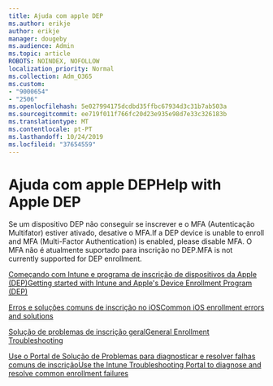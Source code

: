 ```yaml
---
title: Ajuda com apple DEP
ms.author: erikje
author: erikje
manager: dougeby
ms.audience: Admin
ms.topic: article
ROBOTS: NOINDEX, NOFOLLOW
localization_priority: Normal
ms.collection: Adm_O365
ms.custom:
- "9000654"
- "2506"
ms.openlocfilehash: 5e027994175dcdbd35ffbc67934d3c31b7ab503a
ms.sourcegitcommit: ee719f011f766fc20d23e935e98d7e33c326183b
ms.translationtype: MT
ms.contentlocale: pt-PT
ms.lasthandoff: 10/24/2019
ms.locfileid: "37654559"
---
```

# <a name="help-with-apple-dep"></a><span data-ttu-id="56e9a-102">Ajuda com apple DEP</span><span class="sxs-lookup"><span data-stu-id="56e9a-102">Help with Apple DEP</span></span>

<span data-ttu-id="56e9a-103">Se um dispositivo DEP não conseguir se inscrever e o MFA (Autenticação Multifator) estiver ativado, desative o MFA.</span><span class="sxs-lookup"><span data-stu-id="56e9a-103">If a DEP device is unable to enroll and MFA (Multi-Factor Authentication) is enabled, please disable MFA.</span></span> <span data-ttu-id="56e9a-104">O MFA não é atualmente suportado para inscrição no DEP.</span><span class="sxs-lookup"><span data-stu-id="56e9a-104">MFA is not currently supported for DEP enrollment.</span></span>

[<span data-ttu-id="56e9a-105">Começando com Intune e programa de inscrição de dispositivos da Apple (DEP)</span><span class="sxs-lookup"><span data-stu-id="56e9a-105">Getting started with Intune and Apple's Device Enrollment Program (DEP)</span></span>](https://docs.microsoft.com/intune/enrollment/device-enrollment-program-enroll-ios)

[<span data-ttu-id="56e9a-106">Erros e soluções comuns de inscrição no iOS</span><span class="sxs-lookup"><span data-stu-id="56e9a-106">Common iOS enrollment errors and solutions</span></span>](https://docs.microsoft.com/intune/enrollment/troubleshoot-ios-enrollment-errors)

[<span data-ttu-id="56e9a-107">Solução de problemas de inscrição geral</span><span class="sxs-lookup"><span data-stu-id="56e9a-107">General Enrollment Troubleshooting</span></span>](https://docs.microsoft.com/intune/enrollment/troubleshoot-device-enrollment-in-intune)

[<span data-ttu-id="56e9a-108">Use o Portal de Solução de Problemas para diagnosticar e resolver falhas comuns de inscrição</span><span class="sxs-lookup"><span data-stu-id="56e9a-108">Use the Intune Troubleshooting Portal to diagnose and resolve common enrollment failures</span></span>](https://docs.microsoft.com/intune/fundamentals/help-desk-operators)


